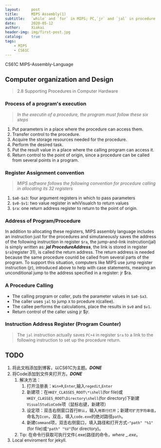 ```yaml
---
layout:		post			
title:		MIPS Assembly(1)
subtitle:	`while` and `for` in MIPS; PC,`jr` and `jal` in procedure
date:		2020-05-12		
author:		Xiakai
header-img:	img/first-post.jpg	
catalog:	true			
tags:					
    - MIPS
    - CS61C
---
```


 CS61C MIPS-Assembly-Language

## Computer organization and Design

> 2.8 Supporting Procedures in Computer Hardware

### Process of a program's execution  

> *In the executin of a procedure, the program must follow these six steps*

 1. Put parameters in a place where the procedure can access them.
 2. Transfer control to the procedure.
 3. Acquire the storage resources needed for the procedure.
 4. Perform the desired task.
 5. Put the result value in a place where the calling program can access it.
 6. Return control to the point of origin, since a procedure can be called from several points in a program.

### Register Assignment convention

> *MIPS software follows the following convention for procedure calling in allocating its 32 registers*

 1. `$a0-$a3`: four argument registers in which to pass parameters
 2. `$v0-$v1`: two value register in whiVisualch to return values
 3. `$ra`: one return address register to return to the point of origin.

### Address of Program/Procedure  

In addition to allocating these registers, MIPS assembly language includes an instruction just for the procedures and simutaneously saves the address of the following instruction in register `$ra`, the jump-and-link instrcution(jal) is simply written as: ***jal ProcedureAddress***, the link is stored in register `$ra`(register 31), is called the return address. The return address is needed because the same procedure counld be called from several parts of the program.
To support this situation, computers like MIPS use jump register instruction (jr), introduced above to help
with case statements, meaning an unconditional jump to the address specified in a register: jr $ra.

### A Procedure Calling

+ The calling program or *caller*, puts the parameter values in `$a0-$a3`.
+ The caller uses `jal` to jump `X` to prcedure `X`(callee).
+ The callee performs the calculations, place the results in `$v0` and `$v1`.
+ Return control of the caller using jr $jr.

### Instruction Address Register (Program Counter)

> The `jal` instruction actually saves `PC+4` in register `$ra` to a link to the following instruction to set up the procedure return.

## TODO

1. 将此文档添加到博客，以CS61C为主题。***DONE***
2. 将Code添加到文件夹打开方。***DONE***
   1. 解决方法：
      1. 打开注册表：`Win+R`,`Enter`,输入`regedit`,`Enter`
      2. 新建项：在`HKEY_CLASSES_ROOT\*\shell`(for file)或`HKEY_CLASSES_ROOT\Directory\shell`(for directory)下新建`VisualStudioCode`项（鼠标右键，新建项）
      3. 设定项：双击右侧窗口首行`默认`，输入`用首行打开`；新建`可扩充字符串值`，命名为`Icon`，双击，填入`code.exe`的绝对路径`path`。
      4. 新建`Command`项，双击右侧窗口，填入路径和打开方式-`"path" "%1"`(for file)或`"path" "%V"`(for directory)。
   2. Tip: 在命令行获取可执行文件(.exe)路径的命令，*where _.exe*。
3. Local enviroment for jekyll.
